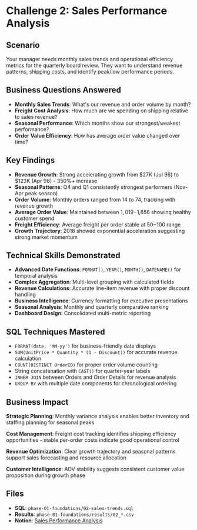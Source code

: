 # Challenge 2: Sales Performance Analysis

## Scenario
Your manager needs monthly sales trends and operational efficiency metrics for the quarterly board review. They want to understand revenue patterns, shipping costs, and identify peak/low performance periods.

## Business Questions Answered
- **Monthly Sales Trends**: What's our revenue and order volume by month?
- **Freight Cost Analysis**: How much are we spending on shipping relative to sales revenue?
- **Seasonal Performance**: Which months show our strongest/weakest performance?
- **Order Value Efficiency**: How has average order value changed over time?

## Key Findings
- **Revenue Growth**: Strong accelerating growth from $27K (Jul 96) to $123K (Apr 98) - 350%+ increase
- **Seasonal Patterns**: Q4 and Q1 consistently strongest performers (Nov-Apr peak season)
- **Order Volume**: Monthly orders ranged from 14 to 74, tracking with revenue growth
- **Average Order Value**: Maintained between $1,019-$1,856 showing healthy customer spend
- **Freight Efficiency**: Average freight per order stable at $50-$100 range
- **Growth Trajectory**: 2018 showed exponential acceleration suggesting strong market momentum

## Technical Skills Demonstrated
- **Advanced Date Functions**: `FORMAT()`, `YEAR()`, `MONTH()`, `DATENAME()` for temporal analysis
- **Complex Aggregation**: Multi-level grouping with calculated fields
- **Revenue Calculations**: Accurate line-item revenue with proper discount handling
- **Business Intelligence**: Currency formatting for executive presentations
- **Seasonal Analysis**: Monthly and quarterly comparative ranking
- **Dashboard Design**: Consolidated multi-metric reporting

## SQL Techniques Mastered
- `FORMAT(date, 'MM-yy')` for business-friendly date displays
- `SUM(UnitPrice * Quantity * (1 - Discount))` for accurate revenue calculation
- `COUNT(DISTINCT OrderID)` for proper order volume counting
- String concatenation with `CAST()` for quarter-year labels
- `INNER JOIN` between Orders and Order Details for revenue analysis
- `GROUP BY` with multiple date components for chronological ordering

## Business Impact
**Strategic Planning**: Monthly variance analysis enables better inventory and staffing planning for seasonal peaks

**Cost Management**: Freight cost tracking identifies shipping efficiency opportunities - stable per-order costs indicate good operational control

**Revenue Optimization**: Clear growth trajectory and seasonal patterns support sales forecasting and resource allocation

**Customer Intelligence**: AOV stability suggests consistent customer value proposition during growth phase

## Files
- **SQL**: `phase-01-foundations/02-sales-trends.sql`
- **Results**: `phase-01-foundations/results/02_*.csv`
- **Notion**: [Sales Performance Analysis](https://www.notion.so/matiya/Northwind-Traders-Sales-Performance-Analysis-2257cac77a69802489efd64ae6cd5ad7)
